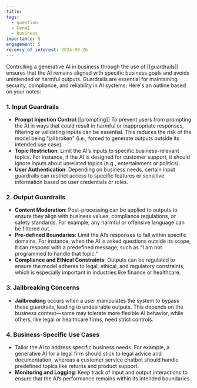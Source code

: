 ```yaml
---
title: 
tags:
  - question
  - GenAI
  - business
importance: 5
engagement: 5
recency_of_interest: 2024-09-26
---
```

Controlling a generative AI in business through the use of [[guardrails]] ensures that the AI remains aligned with specific business goals and avoids unintended or harmful outputs. Guardrails are essential for maintaining security, compliance, and reliability in AI systems. Here's an outline based on your notes:

### 1. **Input Guardrails**
   - **Prompt Injection Control**:[[prompting]] To prevent users from prompting the AI in ways that could result in harmful or inappropriate responses, filtering or validating inputs can be essential. This reduces the risk of the model being "jailbroken" (i.e., forced to generate outputs outside its intended use case).
   - **Topic Restriction**: Limit the AI’s inputs to specific business-relevant topics. For instance, if the AI is designed for customer support, it should ignore inputs about unrelated topics (e.g., entertainment or politics).
   - **User Authentication**: Depending on business needs, certain input guardrails can restrict access to specific features or sensitive information based on user credentials or roles.

### 2. **Output Guardrails**
   - **Content Moderation**: Post-processing can be applied to outputs to ensure they align with business values, compliance regulations, or safety standards. For example, any harmful or offensive language can be filtered out.
   - **Pre-defined Boundaries**: Limit the AI’s responses to fall within specific domains. For instance, when the AI is asked questions outside its scope, it can respond with a predefined message, such as "I am not programmed to handle that topic."
   - **Compliance and Ethical Constraints**: Outputs can be regulated to ensure the model adheres to legal, ethical, and regulatory constraints, which is especially important in industries like finance or healthcare.

### 3. **Jailbreaking Concerns**
   - **Jailbreaking** occurs when a user manipulates the system to bypass these guardrails, leading to undesirable outputs. This depends on the business context—some may tolerate more flexible AI behavior, while others, like legal or healthcare firms, need strict controls.

### 4. **Business-Specific Use Cases**
   - Tailor the AI to address specific business needs. For example, a generative AI for a legal firm should stick to legal advice and documentation, whereas a customer service chatbot should handle predefined topics like returns and product support.
   - **Monitoring and Logging**: Keep track of input and output interactions to ensure that the AI’s performance remains within its intended boundaries.
